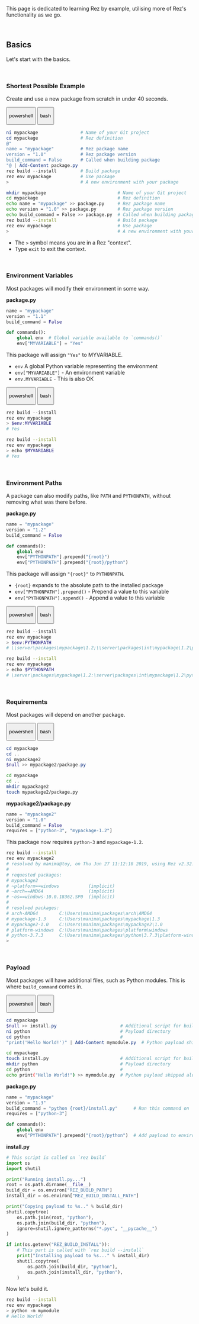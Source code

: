 This page is dedicated to learning Rez by example, utilising more of Rez's functionality as we go.

<br>

## Basics

Let's start with the basics.

<br>

### Shortest Possible Example

Create and use a new package from scratch in under 40 seconds.

<div class="tabs">
  <button class="tab powershell " onclick="setTab(event, 'powershell')"><p>powershell</p><div class="tab-gap"></div></button>
  <button class="tab bash " onclick="setTab(event, 'bash')"><p>bash</p><div class="tab-gap"></div></button>
</div>

<div class="tab-content powershell" markdown="1">

```powershell
ni mypackage                # Name of your Git project
cd mypackage                # Rez definition
@"
name = "mypackage"          # Rez package name
version = "1.0"             # Rez package version
build_command = False       # Called when building package
"@ | Add-Content package.py
rez build --install         # Build package
rez env mypackage           # Use package
>                           # A new environment with your package
```

</div>

<div class="tab-content bash" markdown="1">

```bash
mkdir mypackage                           # Name of your Git project
cd mypackage                              # Rez definition
echo name = "mypackage" >> package.py     # Rez package name
echo version = "1.0" >> package.py        # Rez package version
echo build_command = False >> package.py  # Called when building package
rez build --install                       # Build package
rez env mypackage                         # Use package
>                                         # A new environment with your package
```

</div>

- The `>` symbol means you are in a Rez "context".
- Type `exit` to exit the context.

<br>

### Environment Variables

Most packages will modify their environment in some way.

**package.py**

```python
name = "mypackage"
version = "1.1"
build_command = False

def commands():
    global env  # Global variable available to `commands()`
    env["MYVARIABLE"] = "Yes"
```

This package will assign `"Yes"` to MYVARIABLE.

- `env` A global Python variable representing the environment
- `env["MYVARIABLE"]` - An environment variable
- `env.MYVARIABLE` - This is also OK

<div class="tabs">
  <button class="tab powershell " onclick="setTab(event, 'powershell')"><p>powershell</p><div class="tab-gap"></div></button>
  <button class="tab bash " onclick="setTab(event, 'bash')"><p>bash</p><div class="tab-gap"></div></button>
</div>

<div class="tab-content powershell" markdown="1">

```powershell
rez build --install
rez env mypackage
> $env:MYVARIABLE
# Yes
```

</div>

<div class="tab-content bash" markdown="1">

```bash
rez build --install
rez env mypackage
> echo $MYVARIABLE
# Yes
```

</div>

<br>

### Environment Paths

A package can also modify paths, like `PATH` and `PYTHONPATH`, without removing what was there before.

**package.py**

```python
name = "mypackage"
version = "1.2"
build_command = False

def commands():
    global env
    env["PYTHONPATH"].prepend("{root}")
    env["PYTHONPATH"].prepend("{root}/python")
```

This package will assign `"{root}"` to `PYTHONPATH`.

- `{root}` expands to the absolute path to the installed package
- `env["PYTHONPATH"].prepend()` - Prepend a value to this variable
- `env["PYTHONPATH"].append()` - Append a value to this variable

<div class="tabs">
  <button class="tab powershell " onclick="setTab(event, 'powershell')"><p>powershell</p><div class="tab-gap"></div></button>
  <button class="tab bash " onclick="setTab(event, 'bash')"><p>bash</p><div class="tab-gap"></div></button>
</div>

<div class="tab-content powershell" markdown="1">

```powershell
rez build --install
rez env mypackage
> $env:PYTHONPATH
# \\server\packages\mypackage\1.2;\\server\packages\int\mypackage\1.2\python
```

</div>

<div class="tab-content bash" markdown="1">

```bash
rez build --install
rez env mypackage
> echo $PYTHONPATH
# \server\packages\mypackage\1.2:\server\packages\int\mypackage\1.2\python
```

</div>

<br>

### Requirements

Most packages will depend on another package.

<div class="tabs">
  <button class="tab powershell " onclick="setTab(event, 'powershell')"><p>powershell</p><div class="tab-gap"></div></button>
  <button class="tab bash " onclick="setTab(event, 'bash')"><p>bash</p><div class="tab-gap"></div></button>
</div>

<div class="tab-content powershell" markdown="1">

```powershell
cd mypackage
cd ..
ni mypackage2
$null >> mypackage2/package.py
```

</div>

<div class="tab-content bash" markdown="1">

```bash
cd mypackage
cd ..
mkdir mypackage2
touch mypackage2/package.py
```

</div>

**mypackage2/package.py**

```python
name = "mypackage2"
version = "1.0"
build_command = False
requires = ["python-3", "mypackage-1.2"]
```

This package now requires `python-3` and `mypackage-1.2`.

```bash
rez build --install
rez env mypackage2
# resolved by manima@toy, on Thu Jun 27 11:12:18 2019, using Rez v2.32.1
# 
# requested packages:
# mypackage2
# ~platform==windows           (implicit)
# ~arch==AMD64                 (implicit)
# ~os==windows-10.0.18362.SP0  (implicit)
# 
# resolved packages:
# arch-AMD64        C:\Users\manima\packages\arch\AMD64                                (local)
# mypackage-1.3     C:\Users\manima\packages\mypackage\1.3                             (local)
# mypackage2-1.0    C:\Users\manima\packages\mypackage2\1.0                            (local)
# platform-windows  C:\Users\manima\packages\platform\windows                          (local)
# python-3.7.3      C:\Users\manima\packages\python\3.7.3\platform-windows\arch-AMD64  (local)
> 
```

<br>

### Payload

Most packages will have additional files, such as Python modules. This is where `build_command` comes in.

<div class="tabs">
  <button class="tab powershell " onclick="setTab(event, 'powershell')"><p>powershell</p><div class="tab-gap"></div></button>
  <button class="tab bash " onclick="setTab(event, 'bash')"><p>bash</p><div class="tab-gap"></div></button>
</div>

<div class="tab-content powershell" markdown="1">

```powershell
cd mypackage
$null >> install.py                        # Additional script for build
ni python                                  # Payload directory
cd python                                  # 
"print('Hello World!')" | Add-Content mymodule.py  # Python payload shipped alongside package
```

</div>

<div class="tab-content bash" markdown="1">

```bash
cd mypackage
touch install.py                           # Additional script for build
mkdir python                               # Payload directory
cd python                                  # 
echo print("Hello World!") >> mymodule.py  # Python payload shipped alongside package
```

</div>

**package.py**

```python
name = "mypackage"
version = "1.3"
build_command = "python {root}/install.py"      # Run this command on `rez build`
requires = ["python-3"]

def commands():
    global env
    env["PYTHONPATH"].prepend("{root}/python")  # Add payload to environment
```

**install.py**

```python
# This script is called on `rez build`
import os
import shutil

print("Running install.py...")
root = os.path.dirname(__file__)
build_dir = os.environ["REZ_BUILD_PATH"]
install_dir = os.environ["REZ_BUILD_INSTALL_PATH"]

print("Copying payload to %s.." % build_dir)
shutil.copytree(
    os.path.join(root, "python"),
    os.path.join(build_dir, "python"),
    ignore=shutil.ignore_patterns("*.pyc", "__pycache__")
)

if int(os.getenv("REZ_BUILD_INSTALL")):
    # This part is called with `rez build --install`
    print("Installing payload to %s..." % install_dir)
    shutil.copytree(
        os.path.join(build_dir, "python"),
        os.path.join(install_dir, "python"),
    )
```

Now let's build it.

```bash
rez build --install
rez env mypackage
> python -m mymodule
# Hello World!
```
